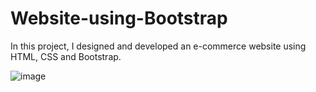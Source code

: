 # Website-using-Bootstrap

In this project, I designed and developed an e-commerce website using HTML, CSS and Bootstrap.

![image](https://user-images.githubusercontent.com/56110523/174232270-03aa3d9b-9b80-4372-9f5a-0c2b0830e1fa.png)
